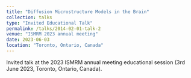 ```yaml
---
title: "Diffusion Microstructure Models in the Brain"
collection: talks
type: "Invited Educational Talk"
permalink: /talks/2014-02-01-talk-2
venue: "ISMRM 2023 annual meeting"
date: 2023-06-03
location: "Toronto, Ontario, Canada"
---
```


Invited talk at the 2023 ISMRM annual meeting educational session (3rd June 2023, Toronto, Ontario, Canada).


